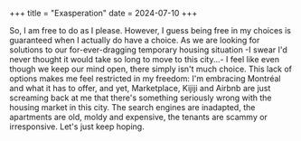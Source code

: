 +++
title = "Exasperation"
date = 2024-07-10
+++

So, I am free to do as I please. However, I guess being free in my choices is guaranteed when I actually do have a choice. As we are looking for solutions to our for-ever-dragging temporary housing situation -I swear I'd never thought it would take so long to move to this city...- I feel like even though we keep our mind open, there simply isn't much choice. This lack of options makes me feel restricted in my freedom: I'm embracing Montréal and what it has to offer, and yet, Marketplace, Kijiji and Airbnb are just screaming back at me that there's something seriously wrong with the housing market in this city. The search engines are inadapted, the apartments are old, moldy and expensive, the tenants are scammy or irresponsive. Let's just keep hoping.
